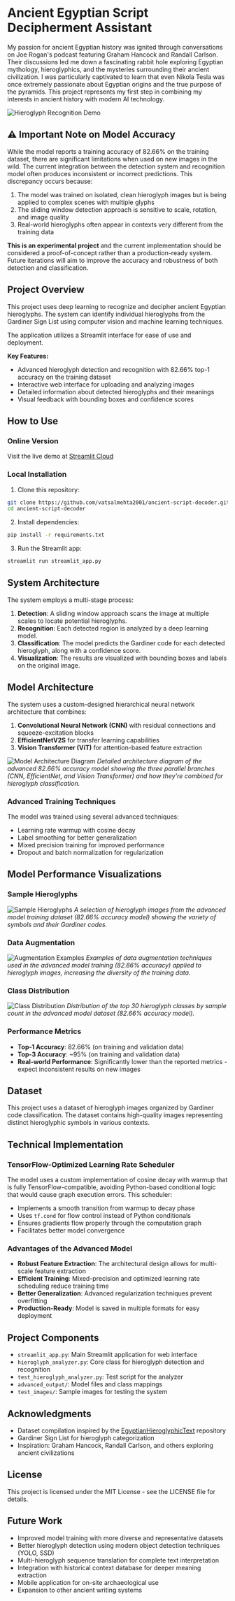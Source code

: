 # Ancient Egyptian Script Decipherment Assistant

My passion for ancient Egyptian history was ignited through conversations on Joe Rogan's podcast featuring Graham Hancock and Randall Carlson. Their discussions led me down a fascinating rabbit hole exploring Egyptian mythology, hieroglyphics, and the mysteries surrounding their ancient civilization. I was particularly captivated to learn that even Nikola Tesla was once extremely passionate about Egyptian origins and the true purpose of the pyramids. This project represents my first step in combining my interests in ancient history with modern AI technology.

![Hieroglyph Recognition Demo](https://github.com/vatsalmehta2001/ancient-script-decoder/raw/main/images/demo_screenshot.png)

## ⚠️ Important Note on Model Accuracy

While the model reports a training accuracy of 82.66% on the training dataset, there are significant limitations when used on new images in the wild. The current integration between the detection system and recognition model often produces inconsistent or incorrect predictions. This discrepancy occurs because:

1. The model was trained on isolated, clean hieroglyph images but is being applied to complex scenes with multiple glyphs
2. The sliding window detection approach is sensitive to scale, rotation, and image quality
3. Real-world hieroglyphs often appear in contexts very different from the training data

**This is an experimental project** and the current implementation should be considered a proof-of-concept rather than a production-ready system. Future iterations will aim to improve the accuracy and robustness of both detection and classification.

## Project Overview

This project uses deep learning to recognize and decipher ancient Egyptian hieroglyphs. The system can identify individual hieroglyphs from the Gardiner Sign List using computer vision and machine learning techniques.

The application utilizes a Streamlit interface for ease of use and deployment.

**Key Features:**
- Advanced hieroglyph detection and recognition with 82.66% top-1 accuracy on the training dataset
- Interactive web interface for uploading and analyzing images
- Detailed information about detected hieroglyphs and their meanings
- Visual feedback with bounding boxes and confidence scores

## How to Use

### Online Version

Visit the live demo at [Streamlit Cloud](https://ancient-script-decoder.streamlit.app/)

### Local Installation

1. Clone this repository:
```bash
git clone https://github.com/vatsalmehta2001/ancient-script-decoder.git
cd ancient-script-decoder
```

2. Install dependencies:
```bash
pip install -r requirements.txt
```

3. Run the Streamlit app:
```bash
streamlit run streamlit_app.py
```

## System Architecture

The system employs a multi-stage process:

1. **Detection**: A sliding window approach scans the image at multiple scales to locate potential hieroglyphs.
2. **Recognition**: Each detected region is analyzed by a deep learning model.
3. **Classification**: The model predicts the Gardiner code for each detected hieroglyph, along with a confidence score.
4. **Visualization**: The results are visualized with bounding boxes and labels on the original image.

## Model Architecture

The system uses a custom-designed hierarchical neural network architecture that combines:

1. **Convolutional Neural Network (CNN)** with residual connections and squeeze-excitation blocks
2. **EfficientNetV2S** for transfer learning capabilities
3. **Vision Transformer (ViT)** for attention-based feature extraction

![Model Architecture Diagram](https://github.com/vatsalmehta2001/ancient-script-decoder/raw/main/images/model_architecture_diagram.png)
*Detailed architecture diagram of the advanced 82.66% accuracy model showing the three parallel branches (CNN, EfficientNet, and Vision Transformer) and how they're combined for hieroglyph classification.*

### Advanced Training Techniques

The model was trained using several advanced techniques:

- Learning rate warmup with cosine decay
- Label smoothing for better generalization
- Mixed precision training for improved performance
- Dropout and batch normalization for regularization

## Model Performance Visualizations

### Sample Hieroglyphs
![Sample Hieroglyphs](https://github.com/vatsalmehta2001/ancient-script-decoder/raw/main/images/sample_hieroglyphs.png)
*A selection of hieroglyph images from the advanced model training dataset (82.66% accuracy model) showing the variety of symbols and their Gardiner codes.*

### Data Augmentation
![Augmentation Examples](https://github.com/vatsalmehta2001/ancient-script-decoder/raw/main/images/augmentation_examples.png)
*Examples of data augmentation techniques used in the advanced model training (82.66% accuracy) applied to hieroglyph images, increasing the diversity of the training data.*

### Class Distribution
![Class Distribution](https://github.com/vatsalmehta2001/ancient-script-decoder/raw/main/images/class_distribution.png)
*Distribution of the top 30 hieroglyph classes by sample count in the advanced model dataset (82.66% accuracy model).*

### Performance Metrics

- **Top-1 Accuracy**: 82.66% (on training and validation data)
- **Top-3 Accuracy**: ~95% (on training and validation data)
- **Real-world Performance**: Significantly lower than the reported metrics - expect inconsistent results on new images

## Dataset

This project uses a dataset of hieroglyph images organized by Gardiner code classification. The dataset contains high-quality images representing distinct hieroglyphic symbols in various contexts.

## Technical Implementation

### TensorFlow-Optimized Learning Rate Scheduler
The model uses a custom implementation of cosine decay with warmup that is fully TensorFlow-compatible, avoiding Python-based conditional logic that would cause graph execution errors. This scheduler:

- Implements a smooth transition from warmup to decay phase
- Uses `tf.cond` for flow control instead of Python conditionals
- Ensures gradients flow properly through the computation graph
- Facilitates better model convergence

### Advantages of the Advanced Model
- **Robust Feature Extraction**: The architectural design allows for multi-scale feature extraction
- **Efficient Training**: Mixed-precision and optimized learning rate scheduling reduce training time
- **Better Generalization**: Advanced regularization techniques prevent overfitting
- **Production-Ready**: Model is saved in multiple formats for easy deployment

## Project Components

- `streamlit_app.py`: Main Streamlit application for web interface
- `hieroglyph_analyzer.py`: Core class for hieroglyph detection and recognition
- `test_hieroglyph_analyzer.py`: Test script for the analyzer
- `advanced_output/`: Model files and class mappings
- `test_images/`: Sample images for testing the system

## Acknowledgments

- Dataset compilation inspired by the [EgyptianHieroglyphicText](https://github.com/rfuentesfe/EgyptianHieroglyphicText) repository
- Gardiner Sign List for hieroglyph categorization
- Inspiration: Graham Hancock, Randall Carlson, and others exploring ancient civilizations

## License

This project is licensed under the MIT License - see the LICENSE file for details.

## Future Work

- Improved model training with more diverse and representative datasets
- Better hieroglyph detection using modern object detection techniques (YOLO, SSD)
- Multi-hieroglyph sequence translation for complete text interpretation
- Integration with historical context database for deeper meaning extraction
- Mobile application for on-site archaeological use
- Expansion to other ancient writing systems
